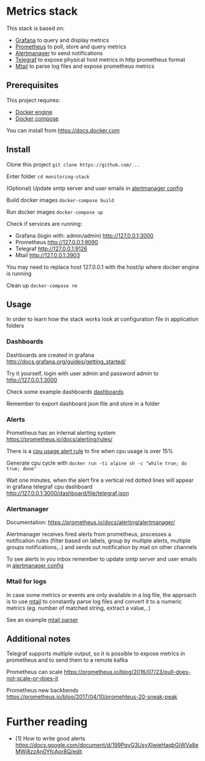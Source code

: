# Metrics stack

This stack is based on:

- [Grafana](https://grafana.com/) to query and display metrics 
- [Prometheus](http://prometheus.io) to poll, store and query metrics
- [Alertmanager](https://prometheus.io/docs/alerting/alertmanager/) to send notifications
- [Telegraf](https://docs.influxdata.com/telegraf) to expose physical host metrics in http prometheus format
- [Mtail](https://github.com/google/mtail) to parse log files and expose prometheus metrics

## Prerequisites

This project requires:

- [Docker engine](https://docs.docker.com/engine/installation/) 
- [Docker compose](https://docs.docker.com/compose/)

You can install from <https://docs.docker.com>

## Install

Clone this project `git clone https://github.com/...`

Enter folder `cd monitoring-stack`

(Optional) Update smtp server and user emails in [alertmanager config](./alertmanager/config.yml#l6)

Build docker images `docker-compose build`

Run docker images `docker-compose up`

Check if services are running:
- Grafana (login with: admin/admin) <http://127.0.0.1:3000> 
- Prometheus <http://127.0.0.1:9090>
- Telegraf <http://127.0.0.1:9126>
- Mtail <http://127.0.0.1:3903>

You may need to replace host 127.0.0.1 with the host/ip where docker engine is running 

Clean up `docker-compose rm`

## Usage

In order to learn how the stack works look at configuration file in application folders 

### Dashboards

Dashboards are created in grafana <http://docs.grafana.org/guides/getting_started/>

Try it yourself, login with user admin and password admin to <http://127.0.0.1:3000>

Check some example dashboards [dashboards](./grafana/dashboards)

Remember to export dashboard json file and store in a folder

### Alerts

Prometheus has an internal alerting system <https://prometheus.io/docs/alerting/rules/>

There is a [cpu usage alert rule](./prometheus/alert.rules) to fire when cpu usage is over 15%

Generate cpu cycle with `docker run -ti alpine sh -c "while true; do true; done"`

Wait one minutes, when the alert fire a vertical red dotted lines will appear in grafana telegraf cpu dashboard <http://127.0.0.1:3000/dashboard/file/telegraf.json>

### Alertmanager

Documentation: <https://prometheus.io/docs/alerting/alertmanager/>

Alertmanager receives fired alerts from prometheus, processes a notification rules (filter based on labels, group by multiple alerts, multiple groups notifications,..) and sends out notification by mail on other channels 

To see alerts in you inbox remember to update smtp server and user emails in [alertmanager config](./alertmanager/config.yml#l6)



### Mtail for logs

In case some metrics or events are only available in a log file, the approach is to use [mtail](https://github.com/google/mtail) to constantly
parse log files and convert it to a numeric metrics (eg. number of matched string, extract a value,..)

See an example [mtail parser](./mtail/progs)


## Additional notes

Telegraf supports multiple output, so it is possible to expose metrics in prometheus and to send them to a remote kafka  

Prometheus can scale <https://prometheus.io/blog/2016/07/23/pull-does-not-scale-or-does-it>

Prometheus new backbends <https://prometheus.io/blog/2017/04/10/promehteus-20-sneak-peak>


# Further reading

- [1] How to write good alerts <https://docs.google.com/document/d/199PqyG3UsyXlwieHaqbGiWVa8eMWi8zzAn0YfcApr8Q/edit>


